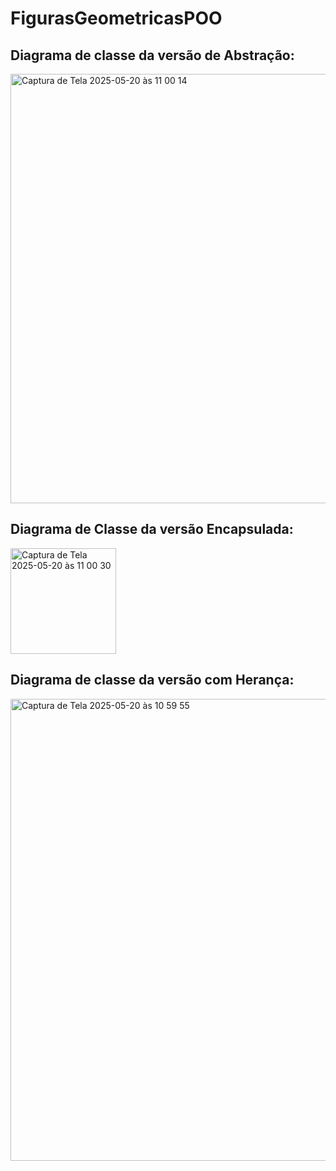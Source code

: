 # FigurasGeometricasPOO

## Diagrama de classe da versão de Abstração:
<img width="687" alt="Captura de Tela 2025-05-20 às 11 00 14" src="https://github.com/user-attachments/assets/a440527f-aaf9-4f83-81fa-ff3f4483f1ec" />


## Diagrama de Classe da versão Encapsulada:
<img width="169" alt="Captura de Tela 2025-05-20 às 11 00 30" src="https://github.com/user-attachments/assets/38f7380a-6a73-40f3-a41b-82aca1141097" />


## Diagrama de classe da versão com Herança:

<img width="739" alt="Captura de Tela 2025-05-20 às 10 59 55" src="https://github.com/user-attachments/assets/4f29a26c-5ac4-4cb2-a2d0-dd0389b54975" />
